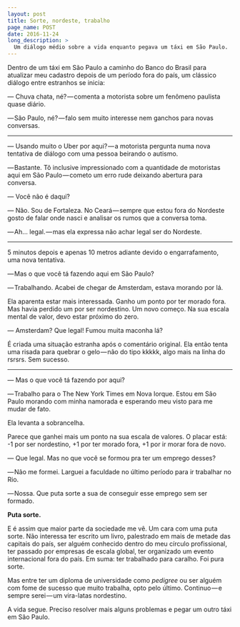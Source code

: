 ```yaml
---
layout: post
title: Sorte, nordeste, trabalho
page_name: POST
date: 2016-11-24
long_description: >
  Um diálogo médio sobre a vida enquanto pegava um táxi em São Paulo.
---
```


Dentro de um táxi em São Paulo a caminho do Banco do Brasil para atualizar meu cadastro depois de um
período fora do país, um clássico diálogo entre estranhos se inicia:

— Chuva chata, né? — comenta a motorista sobre um fenômeno paulista quase diário.

— São Paulo, né? — falo sem muito interesse nem ganchos para novas conversas.

<hr class="component-section-break" />

— Usando muito o Uber por aqui? — a motorista pergunta numa nova tentativa de diálogo com uma pessoa beirando o autismo.

— Bastante. Tô inclusive impressionado com a quantidade de motoristas aqui em São Paulo — cometo um erro rude deixando abertura para conversa.

— Você não é daqui?

— Não. Sou de Fortaleza. No Ceará — sempre que estou fora do Nordeste gosto de falar onde nasci e analisar os rumos que a conversa toma.

— Ah… legal. — mas ela expressa não achar legal ser do Nordeste.

<hr class="component-section-break" />

5 minutos depois e apenas 10 metros adiante devido o engarrafamento, uma nova tentativa.

— Mas o que você tá fazendo aqui em São Paulo?

— Trabalhando. Acabei de chegar de Amsterdam, estava morando por lá.

Ela aparenta estar mais interessada. Ganho um ponto por ter morado fora. Mas havia perdido um por
ser nordestino. Um novo começo. Na sua escala mental de valor, devo estar próximo do zero.

— Amsterdam? Que legal! Fumou muita maconha lá?

É criada uma situação estranha após o comentário original. Ela então tenta uma risada para quebrar o
gelo — não do tipo kkkkk, algo mais na linha do rsrsrs. Sem sucesso.

<hr class="component-section-break" />

— Mas o que você tá fazendo por aqui?

— Trabalho para o The New York Times em Nova Iorque. Estou em São Paulo morando com minha namorada
e esperando meu visto para me mudar de fato.

Ela levanta a sobrancelha.

Parece que ganhei mais um ponto na sua escala de valores. O placar está: -1 por ser nordestino, +1
por ter morado fora, +1 por ir morar fora de novo.

— Que legal. Mas no que você se formou pra ter um emprego desses?

— Não me formei. Larguei a faculdade no último período para ir trabalhar no Rio.

— Nossa. Que puta sorte a sua de conseguir esse emprego sem ser formado.

**Puta sorte.**

E é assim que maior parte da sociedade me vê. Um cara com uma puta sorte. Não interessa ter escrito
um livro, palestrado em mais de metade das capitais do país, ser alguém conhecido dentro do meu
círculo profissional, ter passado por empresas de escala global, ter organizado um evento
internacional fora do país. Em suma: ter trabalhado para caralho. Foi pura sorte.

Mas entre ter um diploma de universidade como *pedigree* ou ser alguém com fome de sucesso que muito
trabalha, opto pelo último. Continuo — e sempre serei — um vira-latas nordestino.

A vida segue. Preciso resolver mais alguns problemas e pegar um outro táxi em São Paulo.
